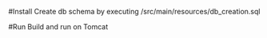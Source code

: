 #Install
Create db schema by executing /src/main/resources/db_creation.sql

#Run
Build and run on Tomcat
